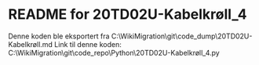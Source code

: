 # README for 20TD02U-Kabelkrøll_4
Denne koden ble eksportert fra C:\WikiMigration\git\code_dump\20TD02U-Kabelkrøll.md
Link til denne koden: C:\WikiMigration\git\code_repo\Python\20TD02U-Kabelkrøll_4.py
